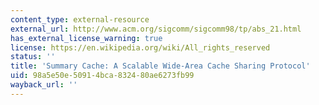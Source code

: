```yaml
---
content_type: external-resource
external_url: http://www.acm.org/sigcomm/sigcomm98/tp/abs_21.html
has_external_license_warning: true
license: https://en.wikipedia.org/wiki/All_rights_reserved
status: ''
title: 'Summary Cache: A Scalable Wide-Area Cache Sharing Protocol'
uid: 98a5e50e-5091-4bca-8324-80ae6273fb99
wayback_url: ''
---
```

